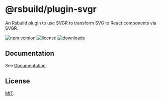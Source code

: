 # @rsbuild/plugin-svgr

An Rsbuild plugin to use SVGR to transform SVG to React components via SVGR.

<p>
  <a href="https://npmjs.com/package/@rsbuild/plugin-svgr">
   <img src="https://img.shields.io/npm/v/@rsbuild/plugin-svgr?style=flat-square&colorA=564341&colorB=EDED91" alt="npm version" />
  </a>
  <img src="https://img.shields.io/badge/License-MIT-blue.svg?style=flat-square&colorA=564341&colorB=EDED91" alt="license" />
  <a href="https://npmcharts.com/compare/@rsbuild/plugin-svgr?minimal=true"><img src="https://img.shields.io/npm/dm/@rsbuild/plugin-svgr.svg?style=flat-square&colorA=564341&colorB=EDED91" alt="downloads" /></a>
</p>

## Documentation

See [Documentation](https://rsbuild.rs/plugins/list/plugin-svgr).

## License

[MIT](https://github.com/web-infra-dev/rsbuild/blob/main/LICENSE).
